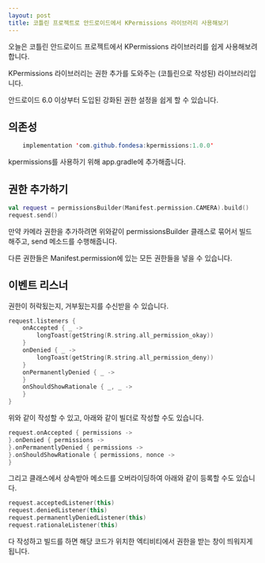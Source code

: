 ```yaml
---
layout: post
title: 코틀린 프로젝트로 안드로이드에서 KPermissions 라이브러리 사용해보기
---
```


오늘은 코틀린 안드로이드 프로젝트에서 KPermissions 라이브러리를 쉽게 사용해보려 합니다.

KPermissions 라이브러리는 권한 추가를 도와주는 (코틀린으로 작성된) 라이브러리입니다.

안드로이드 6.0 이상부터 도입된 강화된 권한 설정을 쉽게 할 수 있습니다.

## 의존성

```java
    implementation 'com.github.fondesa:kpermissions:1.0.0'
```

kpermissions를 사용하기 위해 app.gradle에 추가해줍니다.

## 권한 추가하기

```kotlin
val request = permissionsBuilder(Manifest.permission.CAMERA).build()
request.send()
```

만약 카메라 권한을 추가하려면 위와같이 permissionsBuilder 클래스로 묶어서 빌드해주고, send 메소드를 수행해줍니다.

다른 권한들은 Manifest.permission에 있는 모든 권한들을 넣을 수 있습니다.

## 이벤트 리스너

권한이 허락됬는지, 거부됬는지를 수신받을 수 있습니다.

```kotlin
request.listeners {
    onAccepted { _ ->
        longToast(getString(R.string.all_permission_okay))
    }
    onDenied { _ ->
        longToast(getString(R.string.all_permission_deny))
    }
    onPermanentlyDenied { _ ->
    }
    onShouldShowRationale { _, _ ->
    }
}
```

위와 같이 작성할 수 있고, 아래와 같이 빌더로 작성할 수도 있습니다.

```kotlin
request.onAccepted { permissions ->
}.onDenied { permissions ->
}.onPermanentlyDenied { permissions ->
}.onShouldShowRationale { permissions, nonce ->
}
```

그리고 클래스에서 상속받아 메소드를 오버라이딩하여 아래와 같이 등록할 수도 있습니다.

```kotlin
request.acceptedListener(this)
request.deniedListener(this)
request.permanentlyDeniedListener(this)
request.rationaleListener(this)
```

다 작성하고 빌드를 하면 해당 코드가 위치한 엑티비티에서 권한을 받는 창이 띄워지게 됩니다.